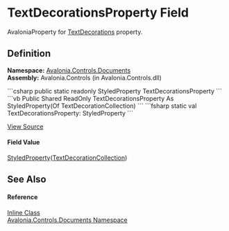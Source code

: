 # TextDecorationsProperty Field


AvaloniaProperty for <a href="P_Avalonia_Controls_Documents_Inline_TextDecorations">TextDecorations</a> property.



## Definition
**Namespace:** <a href="N_Avalonia_Controls_Documents">Avalonia.Controls.Documents</a>  
**Assembly:** Avalonia.Controls (in Avalonia.Controls.dll)

<Tabs groupId="api-code-preview">
<TabItem value="csharp" label="C#">
```csharp
public static readonly StyledProperty<TextDecorationCollection?> TextDecorationsProperty
```
</TabItem>
<TabItem value="vb" label="VB">
```vb
Public Shared ReadOnly TextDecorationsProperty As StyledProperty(Of TextDecorationCollection)
```
</TabItem>
<TabItem value="fsharp" label="F#">
```fsharp
static val TextDecorationsProperty: StyledProperty<TextDecorationCollection>
```
</TabItem>
</Tabs>



<a href="https://github.com/AvaloniaUI/Avalonia/tree/master/src/Avalonia.Controls/Documents/Inline.cs" title="View the source code">View Source</a>



#### Field Value
<a href="T_Avalonia_StyledProperty_1">StyledProperty</a>(<a href="T_Avalonia_Media_TextDecorationCollection">TextDecorationCollection</a>)

## See Also


#### Reference
<a href="T_Avalonia_Controls_Documents_Inline">Inline Class</a>  
<a href="N_Avalonia_Controls_Documents">Avalonia.Controls.Documents Namespace</a>  

